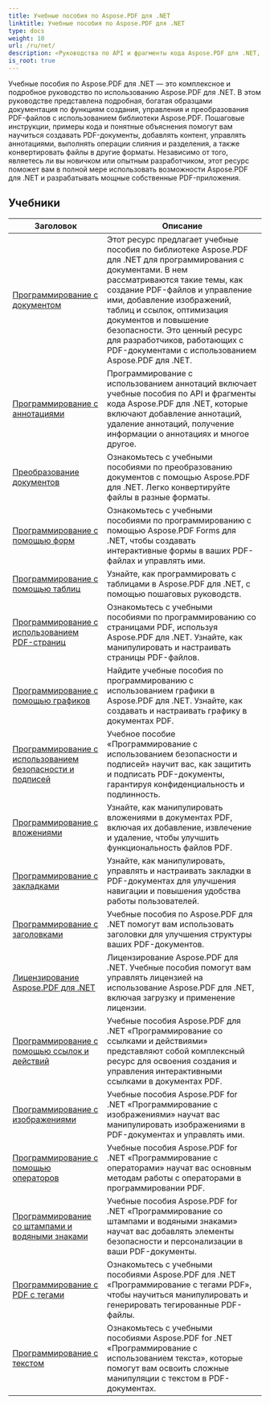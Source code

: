 ```yaml
---
title: Учебные пособия по Aspose.PDF для .NET
linktitle: Учебные пособия по Aspose.PDF для .NET
type: docs
weight: 10
url: /ru/net/
description: «Руководства по API и фрагменты кода Aspose.PDF для .NET, которые включают создание, редактирование, преобразование, печать и многие другие функции использования обработки PDF-документов»
is_root: true
---
```


Учебные пособия по Aspose.PDF для .NET — это комплексное и подробное руководство по использованию Aspose.PDF для .NET. В этом руководстве представлена подробная, богатая образцами документация по функциям создания, управления и преобразования PDF-файлов с использованием библиотеки Aspose.PDF. Пошаговые инструкции, примеры кода и понятные объяснения помогут вам научиться создавать PDF-документы, добавлять контент, управлять аннотациями, выполнять операции слияния и разделения, а также конвертировать файлы в другие форматы. Независимо от того, являетесь ли вы новичком или опытным разработчиком, этот ресурс поможет вам в полной мере использовать возможности Aspose.PDF для .NET и разрабатывать мощные собственные PDF-приложения.

## Учебники
| Заголовок | Описание |
| --- | --- | 
| [Программирование с документом](./programming-with-document/) | Этот ресурс предлагает учебные пособия по библиотеке Aspose.PDF для .NET для программирования с документами. В нем рассматриваются такие темы, как создание PDF-файлов и управление ими, добавление изображений, таблиц и ссылок, оптимизация документов и повышение безопасности. Это ценный ресурс для разработчиков, работающих с PDF-документами с использованием Aspose.PDF для .NET. |
| [Программирование с аннотациями](./annotations/) | Программирование с использованием аннотаций включает учебные пособия по API и фрагменты кода Aspose.PDF для .NET, которые включают добавление аннотаций, удаление аннотаций, получение информации о аннотациях и многое другое. |  
| [Преобразование документов](./document-conversion/) | Ознакомьтесь с учебными пособиями по преобразованию документов с помощью Aspose.PDF для .NET. Легко конвертируйте файлы в разные форматы. |
| [Программирование с помощью форм](./programming-with-forms/) | Ознакомьтесь с учебными пособиями по программированию с помощью Aspose.PDF Forms для .NET, чтобы создавать интерактивные формы в ваших PDF-файлах и управлять ими. |
| [Программирование с помощью таблиц](./programming-with-tables/) | Узнайте, как программировать с таблицами в Aspose.PDF для .NET, с помощью пошаговых руководств. | 
| [Программирование с использованием PDF-страниц](./programming-with-pdf-pages/) | Ознакомьтесь с учебными пособиями по программированию со страницами PDF, используя Aspose.PDF для .NET. Узнайте, как манипулировать и настраивать страницы PDF-файлов. |
| [Программирование с помощью графиков](./programming-with-graphs/) | Найдите учебные пособия по программированию с использованием графики в Aspose.PDF для .NET. Узнайте, как создавать и настраивать графику в документах PDF. |
| [Программирование с использованием безопасности и подписей](./programming-with-security-and-signatures/) | Учебное пособие «Программирование с использованием безопасности и подписей» научит вас, как защитить и подписать PDF-документы, гарантируя конфиденциальность и подлинность. |
| [Программирование с вложениями](./programming-with-attachments/) | Узнайте, как манипулировать вложениями в документах PDF, включая их добавление, извлечение и удаление, чтобы улучшить функциональность файлов PDF. |
| [Программирование с закладками](./programming-with-bookmarks/) | Узнайте, как манипулировать, управлять и настраивать закладки в PDF-документах для улучшения навигации и повышения удобства работы пользователей. |
| [Программирование с заголовками](./programming-with-headings/) | Учебные пособия по Aspose.PDF для .NET помогут вам использовать заголовки для улучшения структуры ваших PDF-документов. |
| [Лицензирование Aspose.PDF для .NET](./licensing-aspose-pdf/) | Лицензирование Aspose.PDF для .NET. Учебные пособия помогут вам управлять лицензией на использование Aspose.PDF для .NET, включая загрузку и применение лицензии. |
| [Программирование с помощью ссылок и действий](./programming-with-links-and-actions/) | Учебные пособия Aspose.PDF для .NET «Программирование со ссылками и действиями» представляют собой комплексный ресурс для освоения создания и управления интерактивными ссылками в документах PDF. |
| [Программирование с изображениями](./programming-with-images/) | Учебные пособия Aspose.PDF for .NET «Программирование с изображениями» научат вас манипулировать изображениями в PDF-документах и управлять ими. |
| [Программирование с помощью операторов](./programming-with-operators/) | Учебные пособия Aspose.PDF for .NET «Программирование с операторами» научат вас основным методам работы с операторами в программировании PDF. |
| [Программирование со штампами и водяными знаками](./programming-with-stamps-and-watermarks/) | Учебные пособия Aspose.PDF for .NET «Программирование со штампами и водяными знаками» научат вас добавлять элементы безопасности и персонализации в ваши PDF-документы. |
| [Программирование с PDF с тегами](./programming-with-tagged-pdf/) | Ознакомьтесь с учебными пособиями Aspose.PDF для .NET «Программирование с тегами PDF», чтобы научиться манипулировать и генерировать тегированные PDF-файлы. |
| [Программирование с текстом](./programming-with-text/) | Ознакомьтесь с учебными пособиями Aspose.PDF for .NET «Программирование с использованием текста», которые помогут вам освоить сложные манипуляции с текстом в PDF-документах. |